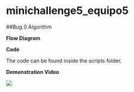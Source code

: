 # minichallenge5_equipo5

##Bug 0 Algorithm 

**Flow Diagram**

**Code**

The code can be found inside the scripts folder.

**Demonstration Video**

[![](https://markdown-videos-api.jorgenkh.no/youtube/38aKj86BITU )](https://youtu.be/38aKj86BITU )
